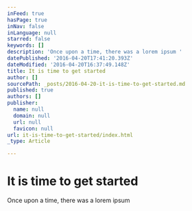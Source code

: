```yaml
---
inFeed: true
hasPage: true
inNav: false
inLanguage: null
starred: false
keywords: []
description: 'Once upon a time, there was a lorem ipsum '
datePublished: '2016-04-20T17:41:20.393Z'
dateModified: '2016-04-20T16:37:49.148Z'
title: It is time to get started
author: []
sourcePath: _posts/2016-04-20-it-is-time-to-get-started.md
published: true
authors: []
publisher:
  name: null
  domain: null
  url: null
  favicon: null
url: it-is-time-to-get-started/index.html
_type: Article

---
```

# It is time to get started

Once upon a time, there was a lorem ipsum